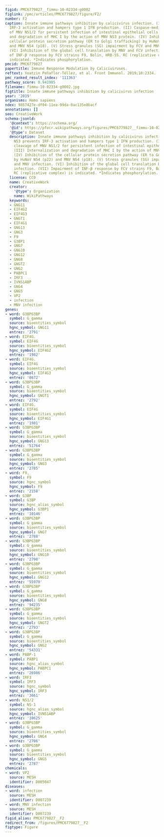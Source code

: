 ```yaml
---
figid: PMC6779827__fimmu-10-02334-g0002
figlink: /pmc/articles/PMC6779827/figure/F2/
number: F2
caption: Innate immune pathways inhibition by calicivirus infection. (I) FCV NS3 prevents
  IRF-3 activation and hampers type 1 IFN production. (II) Caspase-mediate cleavage
  of MNV NS1/2 for persistent infection of intestinal epithelial cells. (III) Internalization
  and degradation of MHC I by the action of MNV NS3 protein. (IV) Inhibition of the
  cellular protein secretion pathway (ER to Golgi trafficking) by HuNoV NS4 (p22)
  and MNV NS4 (p18). (V) Stress granules (SG) impairment by FCV and MNV infection.
  (VI) Inhibition of the global cell translation by MNV and FCV infection. (VII) Impairment
  of INF-β response by FCV strains F9, Bolin, HRB-SS. RC (replicative complex) is
  indicated. *Indicates phosphorylation.
pmcid: PMC6779827
papertitle: Immune Response Modulation by Caliciviruses.
reftext: Yoatzin Peñaflor-Téllez, et al. Front Immunol. 2019;10:2334.
pmc_ranked_result_index: '111363'
pathway_score: 0.941985
filename: fimmu-10-02334-g0002.jpg
figtitle: Innate immune pathways inhibition by calicivirus infection
year: '2019'
organisms: Homo sapiens
ndex: 9857427e-df04-11ea-99da-0ac135e8bacf
annotations: []
seo: CreativeWork
schema-jsonld:
  '@context': https://schema.org/
  '@id': https://pfocr.wikipathways.org/figures/PMC6779827__fimmu-10-02334-g0002.html
  '@type': Dataset
  description: Innate immune pathways inhibition by calicivirus infection. (I) FCV
    NS3 prevents IRF-3 activation and hampers type 1 IFN production. (II) Caspase-mediate
    cleavage of MNV NS1/2 for persistent infection of intestinal epithelial cells.
    (III) Internalization and degradation of MHC I by the action of MNV NS3 protein.
    (IV) Inhibition of the cellular protein secretion pathway (ER to Golgi trafficking)
    by HuNoV NS4 (p22) and MNV NS4 (p18). (V) Stress granules (SG) impairment by FCV
    and MNV infection. (VI) Inhibition of the global cell translation by MNV and FCV
    infection. (VII) Impairment of INF-β response by FCV strains F9, Bolin, HRB-SS.
    RC (replicative complex) is indicated. *Indicates phosphorylation.
  license: CC0
  name: CreativeWork
  creator:
    '@type': Organization
    name: WikiPathways
  keywords:
  - GNG11
  - EIF4G2
  - EIF4G3
  - GNGT1
  - EIF4G1
  - GNG13
  - GNG3
  - F9
  - G3BP1
  - GNG7
  - GNG10
  - GNG12
  - GNG8
  - GNGT2
  - GNG2
  - PABPC1
  - IRF3
  - IVNS1ABP
  - GNG4
  - GNG5
  - VP2
  - infection
  - MNV infection
genes:
- word: GЗВРGЗВР
  symbol: G_gamma
  source: bioentities_symbol
  hgnc_symbol: GNG11
  entrez: '2791'
- word: EIF4G.
  symbol: EIF4G
  source: bioentities_symbol
  hgnc_symbol: EIF4G2
  entrez: '1982'
- word: EIF4G.
  symbol: EIF4G
  source: bioentities_symbol
  hgnc_symbol: EIF4G3
  entrez: '8672'
- word: GЗВРGЗВР
  symbol: G_gamma
  source: bioentities_symbol
  hgnc_symbol: GNGT1
  entrez: '2792'
- word: EIF4G.
  symbol: EIF4G
  source: bioentities_symbol
  hgnc_symbol: EIF4G1
  entrez: '1981'
- word: GЗВРGЗВР
  symbol: G_gamma
  source: bioentities_symbol
  hgnc_symbol: GNG13
  entrez: '51764'
- word: GЗВРGЗВР
  symbol: G_gamma
  source: bioentities_symbol
  hgnc_symbol: GNG3
  entrez: '2785'
- word: F9,
  symbol: F9
  source: hgnc_symbol
  hgnc_symbol: F9
  entrez: '2158'
- word: G3BP
  symbol: G3BP
  source: hgnc_alias_symbol
  hgnc_symbol: G3BP1
  entrez: '10146'
- word: GЗВРGЗВР
  symbol: G_gamma
  source: bioentities_symbol
  hgnc_symbol: GNG7
  entrez: '2788'
- word: GЗВРGЗВР
  symbol: G_gamma
  source: bioentities_symbol
  hgnc_symbol: GNG10
  entrez: '2790'
- word: GЗВРGЗВР
  symbol: G_gamma
  source: bioentities_symbol
  hgnc_symbol: GNG12
  entrez: '55970'
- word: GЗВРGЗВР
  symbol: G_gamma
  source: bioentities_symbol
  hgnc_symbol: GNG8
  entrez: '94235'
- word: GЗВРGЗВР
  symbol: G_gamma
  source: bioentities_symbol
  hgnc_symbol: GNGT2
  entrez: '2793'
- word: GЗВРGЗВР
  symbol: G_gamma
  source: bioentities_symbol
  hgnc_symbol: GNG2
  entrez: '54331'
- word: PABP-1
  symbol: PABP1
  source: hgnc_alias_symbol
  hgnc_symbol: PABPC1
  entrez: '26986'
- word: IRF3
  symbol: IRF3
  source: hgnc_symbol
  hgnc_symbol: IRF3
  entrez: '3661'
- word: NS1/2
  symbol: NS-1
  source: hgnc_alias_symbol
  hgnc_symbol: IVNS1ABP
  entrez: '10625'
- word: GЗВРGЗВР
  symbol: G_gamma
  source: bioentities_symbol
  hgnc_symbol: GNG4
  entrez: '2786'
- word: GЗВРGЗВР
  symbol: G_gamma
  source: bioentities_symbol
  hgnc_symbol: GNG5
  entrez: '2787'
chemicals:
- word: VP2
  source: MESH
  identifier: D005047
diseases:
- word: infection
  source: MESH
  identifier: D007239
- word: MNV infection
  source: MESH
  identifier: D007239
figid_alias: PMC6779827__F2
redirect_from: /figures/PMC6779827__F2
figtype: Figure
---
```

